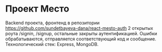 # Проект Место

Backend проекта, фронтенд в репозитории https://github.com/sundetbayeva-dana/react-mesto-auth
2 открытых роута /signin, /signup, остальные закрыты аутентификацией. Ошибки обрабатываются, отправляется соответствующий код и сообщение.
Технологический стек: Express, MongoDB.
